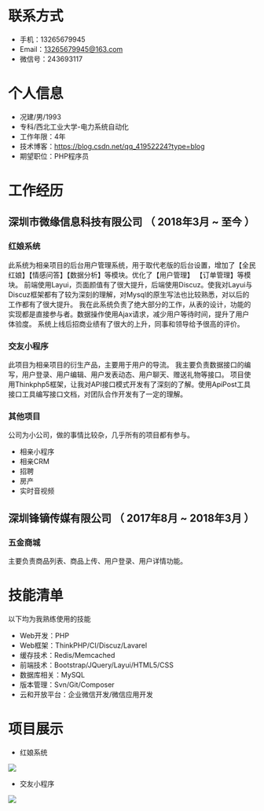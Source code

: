 
# 联系方式 

- 手机：13265679945
- Email：13265679945@163.com
- 微信号：243693117


# 个人信息

 - 况建/男/1993 
 - 专科/西北工业大学-电力系统自动化 
 - 工作年限：4年
 - 技术博客：<https://blog.csdn.net/qq_41952224?type=blog>
 - 期望职位：PHP程序员


# 工作经历

## 深圳市微缘信息科技有限公司 （ 2018年3月 ~ 至今 ）

### 红娘系统 
此系统为相亲项目的后台用户管理系统，用于取代老版的后台设置，增加了【全民红娘】【情感问答】【数据分析】等模块。优化了【用户管理】 【订单管理】等模块。 
前端使用Layui，页面颜值有了很大提升，后端使用Discuz。使我对Layui与Discuz框架都有了较为深刻的理解，对Mysql的原生写法也比较熟悉，对以后的工作都有了很大提升。 
我在此系统负责了绝大部分的工作，从表的设计，功能的实现都是直接参与者。数据操作使用Ajax请求，减少用户等待时间，提升了用户体验度。 
系统上线后招商业绩有了很大的上升，同事和领导给予很高的评价。


### 交友小程序 
此项目为相亲项目的衍生产品，主要用于用户的导流。 
我主要负责数据接口的编写，用户登录、用户编辑、用户发表动态、用户聊天、赠送礼物等接口。 
项目使用Thinkphp5框架，让我对API接口模式开发有了深刻的了解。使用ApiPost工具接口工具编写接口文档，对团队合作开发有了一定的理解。 


### 其他项目 
公司为小公司，做的事情比较杂，几乎所有的项目都有参与。

- 相亲小程序
- 相亲CRM
- 招聘
- 房产
- 实时音视频

  
## 深圳锋镝传媒有限公司 （ 2017年8月 ~ 2018年3月 ）

### 五金商城 
主要负责商品列表、商品上传、用户登录、用户详情功能。 


# 技能清单

以下均为我熟练使用的技能

- Web开发：PHP
- Web框架：ThinkPHP/CI/Discuz/Lavarel
- 缓存技术：Redis/Memcached
- 前端技术：Bootstrap/JQuery/Layui/HTML5/CSS
- 数据库相关：MySQL
- 版本管理：Svn/Git/Composer
- 云和开放平台：企业微信开发/微信应用开发 


# 项目展示 
- 红娘系统 
<img src="http://image.vyuan8.cn/vyuan/source/plugin/vyuan/img/20220902/4ee86212294e150790f80f81091bc451.png"> 

- 交友小程序 
<img src="http://image.vyuan8.cn/vyuan/source/plugin/vyuan/img/20220902/5b9ad17992703dd5f42ee44a65a91903.png">
